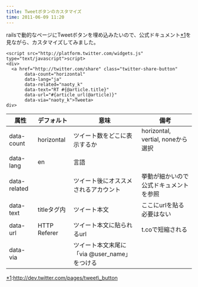 ```yaml
---
title: Tweetボタンのカスタマイズ
time: 2011-06-09 11:20
---
```


railsで動的なページにTweetボタンを埋め込みたいので、公式ドキュメント[\*1](#f1 "http://dev.twitter.com/pages/tweet\_button")を見ながら、カスタマイズしてみました。

```
<script src="http://platform.twitter.com/widgets.js" type="text/javascript">script>
<div>
  <a href="http://twitter.com/share" class="twitter-share-button"
       data-count="horizontal"
       data-lang="ja"
       data-related="naoty_k"
       data-text="RT #{@article.title}"
       data-url="#{article_url(@article)}"
       data-via="naoty_k">Tweeta>
div>
```

| 属性 | デフォルト | 意味 | 備考 |
| --- | --- | --- | --- |
| data-count | horizontal | ツイート数をどこに表示するか | horizontal, vertial, noneから選択 |
| data-lang | en | 言語 | |
| data-related | | ツイート後にオススメされるアカウント | 挙動が細かいので公式ドキュメントを参照 |
| data-text | titleタグ内 | ツイート本文 | ここにurlを貼る必要はない |
| data-url | HTTP Referer | ツイート本文に貼られるurl | t.coで短縮される |
| data-via | | ツイート本文末尾に「via @user\_name」をつける | |

[\*1](#fn1):http://dev.twitter.com/pages/tweet\_button
